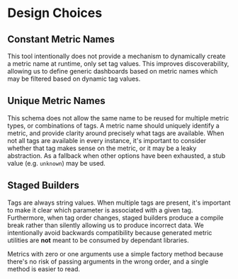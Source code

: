 Design Choices
==============

Constant Metric Names
---------------------
This tool intentionally does not provide a mechanism to dynamically create a metric name at runtime,
only set tag values. This improves discoverability, allowing us to define generic dashboards based on
metric names which may be filtered based on dynamic tag values.

Unique Metric Names
-------------------
This schema does not allow the same name to be reused for multiple metric types, or combinations of tags.
A metric name should uniquely identify a metric, and provide clarity around precisely what tags are available.
When not all tags are available in every instance, it's important to consider whether that tag makes sense on
the metric, or it may be a leaky abstraction. As a fallback when other options have been exhausted, a stub
value (e.g. `unknown`) may be used. 

Staged Builders
---------------
Tags are always string values. When multiple tags are present, it's important to make it clear which parameter
is associated with a given tag. Furthermore, when tag order changes, staged builders produce a compile break
rather than silently allowing us to produce incorrect data. We intentionally avoid backwards compatibility
because generated metric utilities are **not** meant to be consumed by dependant libraries.

Metrics with zero or one arguments use a simple factory method because there's no risk of passing arguments
in the wrong order, and a single method is easier to read.